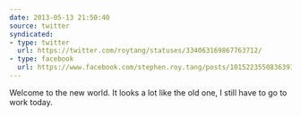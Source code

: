 ```yaml
---
date: 2013-05-13 21:50:40
source: twitter
syndicated:
- type: twitter
  url: https://twitter.com/roytang/statuses/334063169867763712/
- type: facebook
  url: https://www.facebook.com/stephen.roy.tang/posts/10152235508363912
---
```


Welcome to the new world. It looks a lot like the old one, I still have to go to work today.